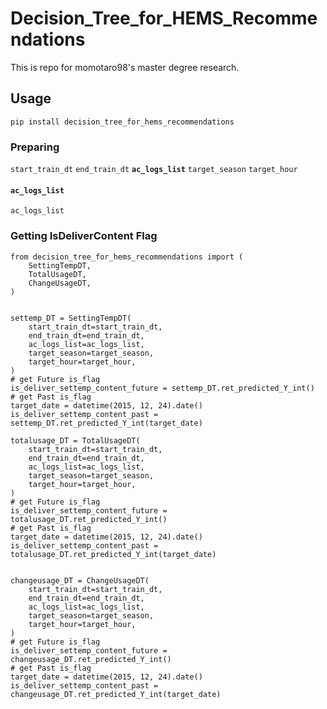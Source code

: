 # Decision_Tree_for_HEMS_Recommendations

This is repo for momotaro98's master degree research.

## Usage

```
pip install decision_tree_for_hems_recommendations
```


### Preparing

`start_train_dt`
`end_train_dt`
**`ac_logs_list`**
`target_season`
`target_hour`

#### `ac_logs_list`
`ac_logs_list`


### Getting IsDeliverContent Flag

```
from decision_tree_for_hems_recommendations import (
	SettingTempDT,
	TotalUsageDT,
	ChangeUsageDT,
)


settemp_DT = SettingTempDT(
	start_train_dt=start_train_dt,
	end_train_dt=end_train_dt,
	ac_logs_list=ac_logs_list,
	target_season=target_season,
	target_hour=target_hour,
)
# get Future is_flag
is_deliver_settemp_content_future = settemp_DT.ret_predicted_Y_int()
# get Past is_flag
target_date = datetime(2015, 12, 24).date()
is_deliver_settemp_content_past = settemp_DT.ret_predicted_Y_int(target_date)

totalusage_DT = TotalUsageDT(
	start_train_dt=start_train_dt,
	end_train_dt=end_train_dt,
	ac_logs_list=ac_logs_list,
	target_season=target_season,
	target_hour=target_hour,
)
# get Future is_flag
is_deliver_settemp_content_future = totalusage_DT.ret_predicted_Y_int()
# get Past is_flag
target_date = datetime(2015, 12, 24).date()
is_deliver_settemp_content_past = totalusage_DT.ret_predicted_Y_int(target_date)


changeusage_DT = ChangeUsageDT(
	start_train_dt=start_train_dt,
	end_train_dt=end_train_dt,
	ac_logs_list=ac_logs_list,
	target_season=target_season,
	target_hour=target_hour,
)
# get Future is_flag
is_deliver_settemp_content_future = changeusage_DT.ret_predicted_Y_int()
# get Past is_flag
target_date = datetime(2015, 12, 24).date()
is_deliver_settemp_content_past = changeusage_DT.ret_predicted_Y_int(target_date)
```
